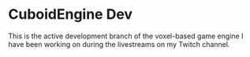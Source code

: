 # CuboidEngine Dev
This is the active development branch of the voxel-based game engine I have been working on during the livestreams on my Twitch channel.
